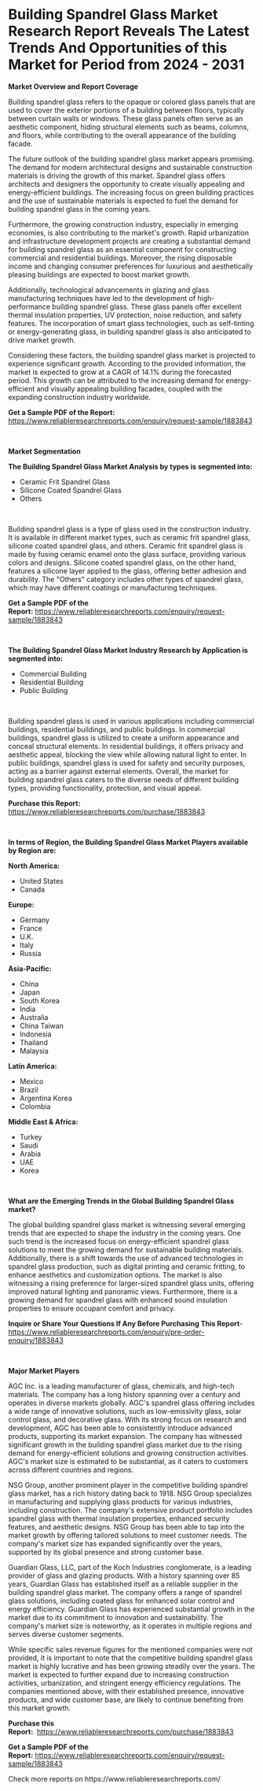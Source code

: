 <p><h1>Building Spandrel Glass Market Research Report Reveals The Latest Trends And Opportunities of this Market for Period from 2024 - 2031</h1></p><p><strong>Market Overview and Report Coverage</strong></p>
<p><p>Building spandrel glass refers to the opaque or colored glass panels that are used to cover the exterior portions of a building between floors, typically between curtain walls or windows. These glass panels often serve as an aesthetic component, hiding structural elements such as beams, columns, and floors, while contributing to the overall appearance of the building facade.</p><p>The future outlook of the building spandrel glass market appears promising. The demand for modern architectural designs and sustainable construction materials is driving the growth of this market. Spandrel glass offers architects and designers the opportunity to create visually appealing and energy-efficient buildings. The increasing focus on green building practices and the use of sustainable materials is expected to fuel the demand for building spandrel glass in the coming years.</p><p>Furthermore, the growing construction industry, especially in emerging economies, is also contributing to the market's growth. Rapid urbanization and infrastructure development projects are creating a substantial demand for building spandrel glass as an essential component for constructing commercial and residential buildings. Moreover, the rising disposable income and changing consumer preferences for luxurious and aesthetically pleasing buildings are expected to boost market growth.</p><p>Additionally, technological advancements in glazing and glass manufacturing techniques have led to the development of high-performance building spandrel glass. These glass panels offer excellent thermal insulation properties, UV protection, noise reduction, and safety features. The incorporation of smart glass technologies, such as self-tinting or energy-generating glass, in building spandrel glass is also anticipated to drive market growth.</p><p>Considering these factors, the building spandrel glass market is projected to experience significant growth. According to the provided information, the market is expected to grow at a CAGR of 14.1% during the forecasted period. This growth can be attributed to the increasing demand for energy-efficient and visually appealing building facades, coupled with the expanding construction industry worldwide.</p></p>
<p><strong>Get a Sample PDF of the Report:</strong> <a href="https://www.reliableresearchreports.com/enquiry/request-sample/1883843">https://www.reliableresearchreports.com/enquiry/request-sample/1883843</a></p>
<p>&nbsp;</p>
<p><strong>Market Segmentation</strong></p>
<p><strong>The Building Spandrel Glass Market Analysis by types is segmented into:</strong></p>
<p><ul><li>Ceramic Frit Spandrel Glass</li><li>Silicone Coated Spandrel Glass</li><li>Others</li></ul></p>
<p>&nbsp;</p>
<p><p>Building spandrel glass is a type of glass used in the construction industry. It is available in different market types, such as ceramic frit spandrel glass, silicone coated spandrel glass, and others. Ceramic frit spandrel glass is made by fusing ceramic enamel onto the glass surface, providing various colors and designs. Silicone coated spandrel glass, on the other hand, features a silicone layer applied to the glass, offering better adhesion and durability. The "Others" category includes other types of spandrel glass, which may have different coatings or manufacturing techniques.</p></p>
<p><strong>Get a Sample PDF of the Report:</strong>&nbsp;<a href="https://www.reliableresearchreports.com/enquiry/request-sample/1883843">https://www.reliableresearchreports.com/enquiry/request-sample/1883843</a></p>
<p>&nbsp;</p>
<p><strong>The Building Spandrel Glass Market Industry Research by Application is segmented into:</strong></p>
<p><ul><li>Commercial Building</li><li>Residential Building</li><li>Public Building</li></ul></p>
<p>&nbsp;</p>
<p><p>Building spandrel glass is used in various applications including commercial buildings, residential buildings, and public buildings. In commercial buildings, spandrel glass is utilized to create a uniform appearance and conceal structural elements. In residential buildings, it offers privacy and aesthetic appeal, blocking the view while allowing natural light to enter. In public buildings, spandrel glass is used for safety and security purposes, acting as a barrier against external elements. Overall, the market for building spandrel glass caters to the diverse needs of different building types, providing functionality, protection, and visual appeal.</p></p>
<p><strong>Purchase this Report:</strong>&nbsp; <a href="https://www.reliableresearchreports.com/purchase/1883843">https://www.reliableresearchreports.com/purchase/1883843</a></p>
<p>&nbsp;</p>
<p><strong>In terms of Region, the Building Spandrel Glass Market Players available by Region are:</strong></p>
<p>
    <p> <strong> North America: </strong>
        <ul>
            <li>United States</li>
            <li>Canada</li>
        </ul>
        </p> 
    <p> <strong> Europe: </strong>
        <ul>
            <li>Germany</li>
            <li>France</li>
            <li>U.K.</li>
            <li>Italy</li>
            <li>Russia</li>
        </ul>
        </p> 
    <p> <strong> Asia-Pacific: </strong>
        <ul>
            <li>China</li>
            <li>Japan</li>
            <li>South Korea</li>
            <li>India</li>
            <li>Australia</li>
            <li>China Taiwan</li>
            <li>Indonesia</li>
            <li>Thailand</li>
            <li>Malaysia</li>
        </ul>
        </p> 
    <p> <strong> Latin America: </strong>
        <ul>
            <li>Mexico</li>
            <li>Brazil</li>
            <li>Argentina Korea</li>
            <li>Colombia</li>
        </ul>
        </p> 
    <p> <strong> Middle East & Africa: </strong>
        <ul>
            <li>Turkey</li>
            <li>Saudi</li>
            <li>Arabia</li>
            <li>UAE</li>
            <li>Korea</li>
        </ul>
    </p>
    </p>
<p>&nbsp;</p>
<p><strong>What are the Emerging Trends in the Global Building Spandrel Glass market?</strong></p>
<p><p>The global building spandrel glass market is witnessing several emerging trends that are expected to shape the industry in the coming years. One such trend is the increased focus on energy-efficient spandrel glass solutions to meet the growing demand for sustainable building materials. Additionally, there is a shift towards the use of advanced technologies in spandrel glass production, such as digital printing and ceramic fritting, to enhance aesthetics and customization options. The market is also witnessing a rising preference for larger-sized spandrel glass units, offering improved natural lighting and panoramic views. Furthermore, there is a growing demand for spandrel glass with enhanced sound insulation properties to ensure occupant comfort and privacy.</p></p>
<p><strong>Inquire or Share Your Questions If Any Before Purchasing This Report</strong>- <a href="https://www.reliableresearchreports.com/enquiry/pre-order-enquiry/1883843">https://www.reliableresearchreports.com/enquiry/pre-order-enquiry/1883843</a></p>
<p>&nbsp;</p>
<p><strong>Major Market Players</strong></p>
<p><p>AGC Inc. is a leading manufacturer of glass, chemicals, and high-tech materials. The company has a long history spanning over a century and operates in diverse markets globally. AGC's spandrel glass offering includes a wide range of innovative solutions, such as low-emissivity glass, solar control glass, and decorative glass. With its strong focus on research and development, AGC has been able to consistently introduce advanced products, supporting its market expansion. The company has witnessed significant growth in the building spandrel glass market due to the rising demand for energy-efficient solutions and growing construction activities. AGC's market size is estimated to be substantial, as it caters to customers across different countries and regions.</p><p>NSG Group, another prominent player in the competitive building spandrel glass market, has a rich history dating back to 1918. NSG Group specializes in manufacturing and supplying glass products for various industries, including construction. The company's extensive product portfolio includes spandrel glass with thermal insulation properties, enhanced security features, and aesthetic designs. NSG Group has been able to tap into the market growth by offering tailored solutions to meet customer needs. The company's market size has expanded significantly over the years, supported by its global presence and strong customer base.</p><p>Guardian Glass, LLC, part of the Koch Industries conglomerate, is a leading provider of glass and glazing products. With a history spanning over 85 years, Guardian Glass has established itself as a reliable supplier in the building spandrel glass market. The company offers a range of spandrel glass solutions, including coated glass for enhanced solar control and energy efficiency. Guardian Glass has experienced substantial growth in the market due to its commitment to innovation and sustainability. The company's market size is noteworthy, as it operates in multiple regions and serves diverse customer segments.</p><p>While specific sales revenue figures for the mentioned companies were not provided, it is important to note that the competitive building spandrel glass market is highly lucrative and has been growing steadily over the years. The market is expected to further expand due to increasing construction activities, urbanization, and stringent energy efficiency regulations. The companies mentioned above, with their established presence, innovative products, and wide customer base, are likely to continue benefiting from this market growth.</p></p>
<p><strong>Purchase this Report:</strong>&nbsp;&nbsp;<a href="https://www.reliableresearchreports.com/purchase/1883843">https://www.reliableresearchreports.com/purchase/1883843</a></p>
<p></p>
<p><strong>Get a Sample PDF of the Report:</strong>&nbsp;<a href="https://www.reliableresearchreports.com/enquiry/request-sample/1883843">https://www.reliableresearchreports.com/enquiry/request-sample/1883843</a></p>
<p>Check more reports on https://www.reliableresearchreports.com/</p>
